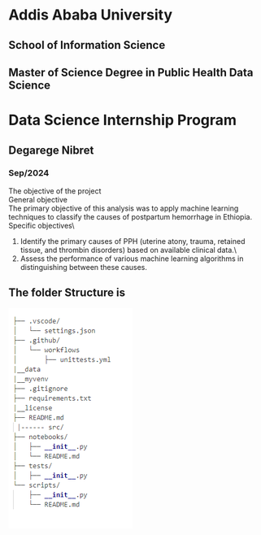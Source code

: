 # Addis Ababa University
## School of Information Science
## Master of Science Degree in Public Health Data Science

# Data Science Internship Program 

## Degarege Nibret
### Sep/2024

The objective of the project\
General objective\
The primary objective of this analysis was to apply machine learning techniques to classify the causes of postpartum hemorrhage in Ethiopia. \
Specific objectives\
1.	Identify the primary causes of PPH (uterine atony, trauma, retained tissue, and thrombin disorders) based on available clinical data.\
2.	Assess the performance of various machine learning algorithms in distinguishing between these causes.


## The folder Structure is 

![alt text](image.png)


